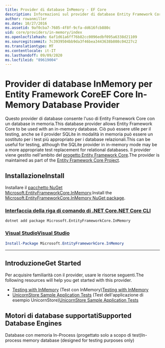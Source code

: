 ```yaml
---
title: Provider di database InMemory - EF Core
description: Informazioni sul provider di database Entity Framework Core InMemory
author: rowanmiller
ms.date: 10/27/2016
ms.assetid: 9af0cba7-7605-4f8f-9cfa-dd616fcb880c
uid: core/providers/in-memory/index
ms.openlocfilehash: 6af1d61a6ff76b82cc0096edbf095a6338d21109
ms.sourcegitcommit: 7c3939504bb9da3f46bea3443638b808c04227c2
ms.translationtype: MT
ms.contentlocale: it-IT
ms.lasthandoff: 09/09/2020
ms.locfileid: "89619004"
---
```

# <a name="ef-core-in-memory-database-provider"></a><span data-ttu-id="59c31-103">Provider di database InMemory per Entity Framework Core</span><span class="sxs-lookup"><span data-stu-id="59c31-103">EF Core In-Memory Database Provider</span></span>

<span data-ttu-id="59c31-104">Questo provider di database consente l'uso di Entity Framework Core con un database in memoria.</span><span class="sxs-lookup"><span data-stu-id="59c31-104">This database provider allows Entity Framework Core to be used with an in-memory database.</span></span> <span data-ttu-id="59c31-105">Ciò può essere utile per il testing, anche se il provider SQLite in modalità in memoria può essere un sostituto per i test più appropriato per i database relazionali.</span><span class="sxs-lookup"><span data-stu-id="59c31-105">This can be useful for testing, although the SQLite provider in in-memory mode may be a more appropriate test replacement for relational databases.</span></span> <span data-ttu-id="59c31-106">Il provider viene gestito nell'ambito del [progetto Entity Framework Core](https://github.com/aspnet/EntityFrameworkCore).</span><span class="sxs-lookup"><span data-stu-id="59c31-106">The provider is maintained as part of the [Entity Framework Core Project](https://github.com/aspnet/EntityFrameworkCore).</span></span>

## <a name="install"></a><span data-ttu-id="59c31-107">Installazione</span><span class="sxs-lookup"><span data-stu-id="59c31-107">Install</span></span>

<span data-ttu-id="59c31-108">Installare il [pacchetto NuGet Microsoft.EntityFrameworkCore.InMemory](https://www.nuget.org/packages/Microsoft.EntityFrameworkCore.InMemory/).</span><span class="sxs-lookup"><span data-stu-id="59c31-108">Install the [Microsoft.EntityFrameworkCore.InMemory NuGet package](https://www.nuget.org/packages/Microsoft.EntityFrameworkCore.InMemory/).</span></span>

### <a name="net-core-cli"></a>[<span data-ttu-id="59c31-109">Interfaccia della riga di comando di .NET Core</span><span class="sxs-lookup"><span data-stu-id="59c31-109">.NET Core CLI</span></span>](#tab/dotnet-core-cli)

```dotnetcli
dotnet add package Microsoft.EntityFrameworkCore.InMemory
```

### <a name="visual-studio"></a>[<span data-ttu-id="59c31-110">Visual Studio</span><span class="sxs-lookup"><span data-stu-id="59c31-110">Visual Studio</span></span>](#tab/vs)

``` powershell
Install-Package Microsoft.EntityFrameworkCore.InMemory
```

***

## <a name="get-started"></a><span data-ttu-id="59c31-111">Introduzione</span><span class="sxs-lookup"><span data-stu-id="59c31-111">Get Started</span></span>

<span data-ttu-id="59c31-112">Per acquisire familiarità con il provider, usare le risorse seguenti.</span><span class="sxs-lookup"><span data-stu-id="59c31-112">The following resources will help you get started with this provider.</span></span>

* <span data-ttu-id="59c31-113">[Testing with InMemory](xref:core/miscellaneous/testing/in-memory) (Test con InMemory)</span><span class="sxs-lookup"><span data-stu-id="59c31-113">[Testing with InMemory](xref:core/miscellaneous/testing/in-memory)</span></span>
* <span data-ttu-id="59c31-114">[UnicornStore Sample Application Tests](https://github.com/rowanmiller/UnicornStore/blob/master/UnicornStore/src/UnicornStore.Tests/Controllers/ShippingControllerTests.cs) (Test dell'applicazione di esempio UnicornStore)</span><span class="sxs-lookup"><span data-stu-id="59c31-114">[UnicornStore Sample Application Tests](https://github.com/rowanmiller/UnicornStore/blob/master/UnicornStore/src/UnicornStore.Tests/Controllers/ShippingControllerTests.cs)</span></span>

## <a name="supported-database-engines"></a><span data-ttu-id="59c31-115">Motori di database supportati</span><span class="sxs-lookup"><span data-stu-id="59c31-115">Supported Database Engines</span></span>

<span data-ttu-id="59c31-116">Database con memoria In-Process (progettato solo a scopo di test)</span><span class="sxs-lookup"><span data-stu-id="59c31-116">In-process memory database (designed for testing purposes only)</span></span>
